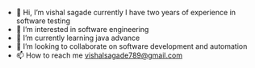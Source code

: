 - 👋 Hi, I’m vishal sagade currently I have two years of experience in software testing
- 👀 I’m interested in software engineering 
- 🌱 I’m currently learning java advance
- 💞️ I’m looking to collaborate on software development and automation
- 📫 How to reach me vishalsagade789@gmail.com

<!---
sagadevishal99/sagadevishal99 is a ✨ special ✨ repository because its `README.md` (this file) appears on your GitHub profile.
You can click the Preview link to take a look at your changes.
--->

